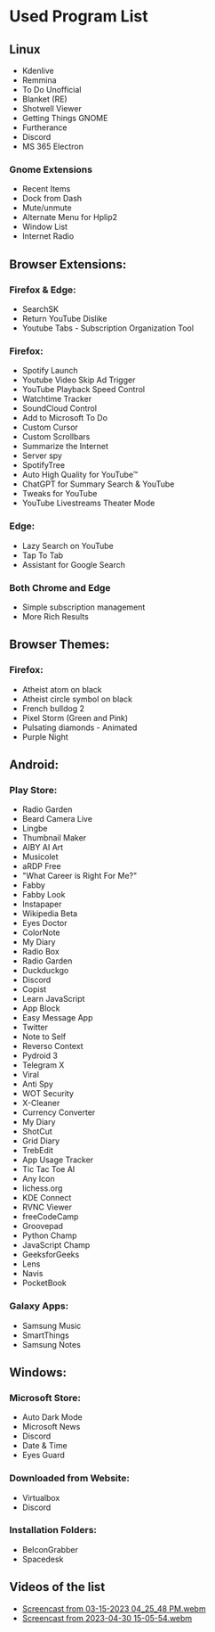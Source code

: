 # Used Program List
## Linux
- Kdenlive
- Remmina
- To Do Unofficial
- Blanket (RE)
- Shotwell Viewer
- Getting Things GNOME
- Furtherance
- Discord
- MS 365 Electron

### Gnome Extensions
- Recent Items
- Dock from Dash
- Mute/unmute
- Alternate Menu for Hplip2
- Window List
- Internet Radio

## Browser Extensions:
### Firefox & Edge: 
- SearchSK
- Return YouTube Dislike
- Youtube Tabs - Subscription Organization Tool

### Firefox: 
- Spotify Launch
- Youtube Video Skip Ad Trigger
- YouTube Playback Speed Control
- Watchtime Tracker
- SoundCloud Control
- Add to Microsoft To Do
- Custom Cursor
- Custom Scrollbars
- Summarize the Internet
- Server spy
- SpotifyTree
- Auto High Quality for YouTube™
- ChatGPT for Summary Search & YouTube
- Tweaks for YouTube
- YouTube Livestreams Theater Mode

### Edge: 
- Lazy Search on YouTube
- Tap To Tab
- Assistant for Google Search

### Both Chrome and Edge
- Simple subscription management
- More Rich Results

## Browser Themes:

### Firefox:
- Atheist atom on black
- Atheist circle symbol on black
- French bulldog 2
- Pixel Storm (Green and Pink)
- Pulsating diamonds - Animated
- Purple Night

## Android: 

### Play Store: 

- Radio Garden
- Beard Camera Live
- Lingbe
- Thumbnail Maker
- AIBY AI Art
- Musicolet
- aRDP Free
- "What Career is Right For Me?"
- Fabby
- Fabby Look
- Instapaper
- Wikipedia Beta
- Eyes Doctor
- ColorNote
- My Diary
- Radio Box
- Radio Garden
- Duckduckgo
- Discord
- Copist
- Learn JavaScript 
- App Block
- Easy Message App
- Twitter
- Note to Self
- Reverso Context
- Pydroid 3
- Telegram X
- Viral
- Anti Spy
- WOT Security
- X-Cleaner
- Currency Converter
- My Diary
- ShotCut
- Grid Diary
- TrebEdit
- App Usage Tracker
- Tic Tac Toe AI
- Any Icon
- lichess.org
- KDE Connect
- RVNC Viewer
- freeCodeCamp
- Groovepad
- Python Champ
- JavaScript Champ 
- GeeksforGeeks
- Lens
- Navis
- PocketBook

### Galaxy Apps: 
- Samsung Music
- SmartThings
- Samsung Notes

## Windows:
### Microsoft Store: 
- Auto Dark Mode
- Microsoft News
- Discord
- Date & Time 
- Eyes Guard

### Downloaded from Website: 
- Virtualbox
- Discord

### Installation Folders: 
- BeIconGrabber
- Spacedesk

## Videos of the list
- [Screencast from 03-15-2023 04_25_48 PM.webm](https://github.com/user-attachments/assets/316aa4b7-ecde-4202-aa37-89d77c08a49f)
- [Screencast from 2023-04-30 15-05-54.webm](https://github.com/user-attachments/assets/c5a00a38-cde7-48d8-abb0-b6d4cd6ddf19)
